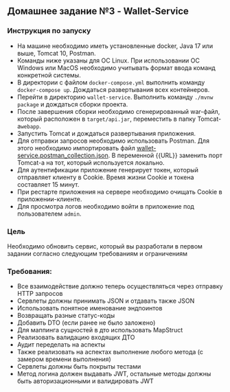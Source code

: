 ## Домашнее задание №3 - Wallet-Service  

### Инструкция по запуску  
- На машине необходимо иметь установленные docker, Java 17 или выше, Tomcat 10, Postman.
- Команды ниже указаны для ОС Linux. При использовании OC Windows или MacOS необходимо учитывать формат ввода команд конкретной системы.  
- В директории с файлом `docker-compose.yml` выполнить команду `docker-compose up`. Дождаться развертывания всех контейнеров.    
- Перейти в директорию `wallet-service`. Выполнить команду ``./mvnw package`` и дождаться сборки проекта.  
- После завершения сборки необходимо сгенерированный war-файл, который расположен в ``target/api.jar``, переместить в папку Tomcat-а``webapp``.
- Запустить Tomcat и дождаться развертывания приложения.
- Для отправки запросов необходимо использовать Postman. Для этого необходимо импортировать файл [wallet-service.postman_collection.json](wallet-service.postman_collection.json). В переменной {{URL}} заменить порт Tomcat-a на тот, который используется локально.  
- Для аутентификации приложение генерирует токен, который отправляет клиенту в Cookie. Время жизни Cookie и токена составляет 15 минут.  
- При рестарте приложения на сервере необходимо очищать Cookie в приложении-клиенте.
- Для просмотра логов необходимо войти в приложение под пользователем `admin`.  

### Цель  
Необходимо обновить сервис, который вы разработали в первом задании согласно следующим требованиям и ограничениям

### Требования:
- Все взаимодействие должно теперь осуществляться через отправку HTTP запросов
- Сервлеты должны принимать JSON и отдавать также JSON
- Использовать понятное именование эндпоинтов
- Возвращать разные статус-коды
- Добавить DTO (если ранее не было заложено)
- Для маппинга сущностей в дто использовать MapStruct
- Реализовать валидацию входящих ДТО
- Аудит переделать на аспекты
- Также реализовать на аспектах выполнение любого метода (с замером времени выполнения)
- Сервлеты должны быть покрыты тестами
- Метод логина должен выдавать JWT, остальные методы должны быть авторизационными и валидировать JWT